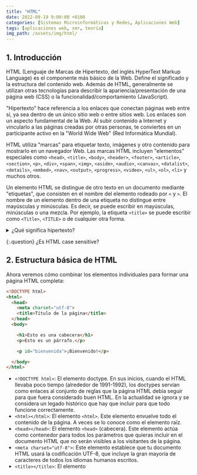 ```yaml
---
title: "HTML"
date: 2022-09-19 9:00:00 +0100
categories: [Sistemas Microinformáticos y Redes, Aplicaciones Web]
tags: [aplicaciones web, smr, teoría]
img_path: /assets/img/html/
---
```


## 1. Introducción

HTML (Lenguaje de Marcas de Hipertexto, del inglés HyperText Markup Language) es el componente más básico de la Web. Define el significado y la estructura del contenido web. Además de HTML, generalmente se utilizan otras tecnologías para describir la apariencia/presentación de una página web (CSS) o la funcionalidad/comportamiento (JavaScript).

"Hipertexto" hace referencia a los enlaces que conectan páginas web entre sí, ya sea dentro de un único sitio web o entre sitios web. Los enlaces son un aspecto fundamental de la Web. Al subir contenido a Internet y vincularlo a las páginas creadas por otras personas, te conviertes en un participante activo en la "World Wide Web" (Red Informática Mundial).

HTML utiliza "marcas" para etiquetar texto, imágenes y otro contenido para mostrarlo en un navegador Web. Las marcas HTML incluyen "elementos" especiales como `<head>`, `<title>`, `<body>`, `<header>`, `<footer>`, `<article>`, `<section>`, `<p>`, `<div>`, `<span>`, `<img>`, `<aside>`, `<audio>`, `<canvas>`, `<datalist>`, `<details>`, `<embed>`, `<nav>`, `<output>`, `<progress>`, `<video>`, `<ul>`, `<ol>`, `<li>` y muchos otros.

Un elemento HTML se distingue de otro texto en un documento mediante "etiquetas", que consisten en el nombre del elemento rodeado por `<` y `>`. El nombre de un elemento dentro de una etiqueta no distingue entre mayúsculas y minúsculas. Es decir, se puede escribir en mayúsculas, minúsculas o una mezcla. Por ejemplo, la etiqueta `<title>` se puede escribir como `<Title>`, `<TITLE>` o de cualquier otra forma.

<details class="card mb-2">
  <summary class="card-header question">¿Qué significa hipertexto?</summary>
  <div class="card-body" markdown="1">

Del mismo modo que un hipermercado es mejor que un mercado. El hipertexto es mejor que el texto. De manera simplificada es texto con enlaces que te llevan a otros documentos.

  </div>
</details>

{:.question}
¿Es HTML case sensitive?

## 2. Estructura básica de HTML

Ahora veremos cómo combinar los elementos individuales para formar una página HTML completa:

```html
<!DOCTYPE html>
<html>
  <head>
    <meta charset="utf-8">
    <title>Título de la página</title>
  </head>
  <body>

    <h1>Esto es una cabecera</h1>
    <p>Esto es un párrafo.</p>

    <p id="bienvenida">¡Bienvenido!</p>

  </body>
</html>
```

- `<!DOCTYPE html>`: El elemento doctype. En sus inicios, cuando el HTML llevaba poco tiempo (alrededor de 1991-1992), los doctypes servían como enlaces al conjunto de reglas que la página HTML debía seguir para que fuera considerado buen HTML. En la actualidad se ignora y se considera un legado histórico que hay que incluir para que todo funcione correctamente. 
- `<html></html>`: El elemento `<html>`. Este elemento envuelve todo el contenido de la página. A veces se lo conoce como el elemento raíz.
- `<head></head>`: El elemento `<head>` (cabecera). Este elemento actúa como contenedor para todos los parámetros que quieras incluir en el documento HTML que no serán visibles a los visitantes de la página.
- `<meta charset="utf-8">`: Este elemento establece que tu documento HTML usará la codificación UTF-8, que incluye la gran mayoría de caracteres de todos los idiomas humanos escritos.
- `<title></title>`: El elemento <title>. Este establece el título de la página, que es el título que aparece en la pestaña del navegador en la que se carga la página.
- `<body></body>`: El elemento `<body>`. Contiene todo el contenido que quieres mostrar a los usuarios cuando visitan tu página, ya sea texto, imágenes, vídeos, juegos, pistas de audio reproducibles o cualquier otra cosa.

<details class="card mb-2">
  <summary class="card-header question">¿Cómo vemos el código HTML de una web?</summary>
  <div class="card-body" markdown="1">

F12 o Click derecho e Inspeccionar

  </div>
</details>

{:.question}
Veamos el código fuente de esta página web. ¿Tiene la estructura que se ha explicado?

### 2.1. Elemento

Los elementos HTML son los componentes básicos de un documento HTML. En esta página que estás leyendo, por ejemplo, el título, un párrafo y una imagen son elementos H1, P e IMG, respectivamente. No todos los tipos de elemento son visibles: algunos tienen como única función agrupar a otros elementos, por ejemplo.

Exploremos un poco el elemento párrafo:

![Elemento y etiquetas HTML](elementoEtiquetas.png)
_Elemento y etiquetas HTML_

Las principales partes de nuestro elemento son:

- **La etiqueta de apertura**: consiste en el nombre del elemento (en este caso, p), encerrado entre paréntesis angulares de apertura y cierre. Esta etiqueta de apertura marca dónde comienza el elemento o comienza a tener efecto. En este ejemplo, precede al comienzo del texto del párrafo.
- **El contenido**: Este es el contenido del elemento. En este ejemplo, es el texto del párrafo.
- **La etiqueta de cierre**: Es lo mismo que la etiqueta de apertura, excepto que incluye una barra diagonal antes del nombre del elemento. Esto indica dónde termina el elemento; en este caso, dónde finaliza el párrafo. No incluir una etiqueta de cierre es un error común de principiante, y puede conducir a extraños resultados.
  
El **elemento** lo conforman la etiqueta de apertura, seguida del contenido, seguido de la etiqueta de cierre.

<details class="card mb-2">
  <summary class="card-header question">¿Cómo se llama un elemento que tiene clave pero no tiene valor?</summary>
  <div class="card-body" markdown="1">

Elemento vacío.

  </div>
</details>

### 2.2. Atributo

Los elementos también pueden tener atributos. Los atributos tienen este aspecto:

![Atributo HTML](atributo.png)
_Atributo HTML_

Los atributos contienen información extra sobre el elemento que no se mostrará en el contenido. En este caso, el atributo class asigna al elemento un identificador que se puede utilizar para dotarlo de información de estilo.

Un atributo debería tener:

Un espacio entre este y el nombre del elemento. (Para un elemento con más de un atributo, los atributos también deben estar separados por espacios).
El nombre del atributo, seguido por un signo igual.
Un valor del atributo, rodeado de comillas de apertura y cierre.

![Nomenclatura HTML](nomenclaturaHtml.png)
_Nomenclatura HTML_

<details class="card mb-2">
  <summary class="card-header question">¿Para que sirve el atributo alt o texto alternativo?</summary>
  <div class="card-body" markdown="1">

El atributo ALT o etiqueta ALT es un atributo HTML para un texto que describe una imagen. El atributo ALT se coloca directamente en la etiqueta de la imagen. Si una imagen no se puede mostrar por alguna razón, el atributo ALT proporciona texto alternativo para mostrar en su lugar.

  </div>
</details>

<details class="card mb-2">
  <summary class="card-header question">¿Qué es un atributo booleano?</summary>
  <div class="card-body" markdown="1">

Son atributos que tienen clave pero no tienen valor. Por ejemplo en este input `<input type="checkbox" name="vehicle" value="car" checked>` el atributo `checked` es booleano.

Los valores true y false están especificamente prohibidos en los atributos booleanos. Para representar el valor false el atributo no debe aparecer.

Todos los siguientes ejemplos son correctos y equivalentes:

```html
<input type="checkbox" name="vehicle" value="car" checked disabled>
<input type="checkbox" name="vehicle" value="car" checked="checked" disabled="disabled">
<input type="checkbox" name="vehicle" value="car" checked disabled="">
```

  </div>
</details>

{:.question}
¿Es correcto el elemento `<a href=https://www.mozilla.org/>mi sitio web favorito</a>`?

{:.question}
¿Es correcto el elemento `<a href='http://www.ejemplo.com'>Un enlace a mi ejemplo.</a>`?

{:.question}
¿Es correcto el elemento `<a href='http://www.ejemplo.com' title=Es correcto o no>Un enlace a mi ejemplo.</a>`?

{:.question}
¿Es correcto el elemento `<a href="http://www.ejemplo.com" title="¿Es 'correcto'?">Un enlace a mi ejemplo.</a>`?

{:.question}
¿Es correcto el elemento `<a href='http://www.ejemplo.com' title='¿Es 'correcto'?'>Un enlace a mi ejemplo.</a>`?

<details class="card mb-2">
  <summary class="card-header question">¿Qué es un lenguaje de programación?</summary>
  <div class="card-body" markdown="1">

Un lenguaje de programación es un lenguaje formal que le proporciona a una persona, en este caso el programador, la capacidad de escribir (o programar) una serie de instrucciones o secuencias de órdenes en forma de algoritmos con el fin de controlar el comportamiento físico o lógico de un sistema informático, de manera que se puedan obtener diversas clases de datos o ejecutar determinadas tareas. 

A todo este conjunto de órdenes escritas mediante un lenguaje de programación se le denomina programa informático.

<!-- Comentario para que no se descuajeringue la cosa -->
  </div>
</details>

<details class="card mb-2">
  <summary class="card-header question">¿Es HTML un lenguaje de programación?
</summary>
  <div class="card-body">

HTML es una forma de representar la información. No programas el comportamiento de una computadora por lo tanto no es un lenguaje de programación.

HTML ("Hypertext Markup Language") no es un lenguaje de programación. Es un lenguaje de marcado que le dice a los navegadores web cómo estructurar las páginas web que estás visitando. Puede ser tan complejo o tan simple como desee el desarrollador web. El HTML consiste en una serie de elementos, que puedes utilizar para encerrar, delimitar o marcar diferentes partes del contenido para hacer que aparezcan de una cierta manera, o actúen de determinada forma. Las etiquetas que delimitan un fragmento de contenido pueden hacer que dicho contenido enlace con otra página, ponga una palabra en cursiva, etcétera. Por ejemplo, dada la siguiente línea de contenido:

<iframe width="560" height="315" src="https://www.youtube.com/embed/b6sNxnldPhU" title="YouTube video player" frameborder="0" allow="accelerometer; autoplay; clipboard-write; encrypted-media; gyroscope; picture-in-picture" allowfullscreen></iframe>

  </div>
</details>

## Formularios

<iframe width="560" height="315" src="https://www.youtube.com/embed/tqLJoWfdqIc" title="YouTube video player" frameborder="0" allow="accelerometer; autoplay; clipboard-write; encrypted-media; gyroscope; picture-in-picture" allowfullscreen></iframe>

{:.question}
¿Cuáles son los pasos que debo seguir para poder ver que información estaría enviando a un servidor desde un formulario?

<iframe width="560" height="315" src="https://www.youtube.com/embed/u1JRC24rUfk" title="YouTube video player" frameborder="0" allow="accelerometer; autoplay; clipboard-write; encrypted-media; gyroscope; picture-in-picture" allowfullscreen></iframe>


<details class="card mb-2">
  <summary class="card-header"> Preguntas sobre el vídeo</summary>
  <div class="card-body" markdown="1">

1. ¿Para que sirve el elemento `label`?
1. ¿Para que sirve el atributo for en un elemento `label`?
1. ¿Para que sirve el atributo name en un elemento `input`?
1. ¿Para que sirve el atributo `placeholder`?
1. ¿Se te ocurre un caso real donde necesitemos utilizar dos elementos form dentro de un mismo html y tenga sentido?
1. ¿Para que sirve el atributo `type="email"`?
1. ¿Para que sirve el atributo `type="password"`? ¿Se envia la contraseña encriptada si ponemos el atributo `type="password"`?
1. ¿El atributo `type="submit"` en que dos elementos lo podemos usar? ¿Para que sirve este atributo `type="submit"`?
1. ¿Para qué sirve el `type="reset"`?
1. ¿Qué tipos de input existen? text, password, email, etc.
1. ¿Para qué sirve el atributo `name`? ¿Y el `value`?
1. ¿El valor de los atributos debe ir siempre entre comillas dobles?
1. ¿Qué diferencia existe entre los input `type="radio"` y `type="checkbox"`?
1. ¿Qué diferencia hay entre el `type="date"` y `type="datetime-local"` y `type="time"`?
1. ¿Podemos en un input con atributo `type="number"` poner números negativos? ¿Y números decimales?
1. ¿Cuál es el atributo que hace que solo puedas elegir una opción dentro del tipo/categoría?
1. ¿Depende el formato de la fecha de la lengua en la que escribimos el html (`<html lang="es">`)?

<!-- Comentario para que no se descuajeringue la cosa -->
  </div>
</details>

## 3. Bibliografía

- [HTML: Lenguaje de etiquetas de hipertexto (Developer Mozilla)](https://developer.mozilla.org/es/docs/Web/HTML)
- [HTML Tutorial (W3Schools)](https://www.w3schools.com/html/)
- [Lenguaje HTML5](https://lenguajehtml.com/html/introduccion/que-es-html/)
- [Atributos booleanos en HTML ](http://notasjs.blogspot.com/2014/02/atributos-booleanos-en-html.html)
